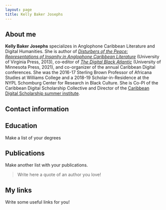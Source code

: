 ```yaml
---
layout: page
title: Kelly Baker Josephs
---
```


## About me 

**Kelly Baker Josephs** specializes in Anglophone Caribbean Literature and Digital Humanities. She is author of [_Disturbers of the Peace: Representations of Insanity in Anglophone Caribbean Lit­erature_](https://www.upress.virginia.edu/title/4572/) (University of Virginia Press, 2013), co-editor of [_The Digital Black Atlantic_](https://www.upress.umn.edu/book-division/books/the-digital-black-atlantic) (University of Minnesota Press, 2021), and co-organizer of the annual Caribbean Digital conferences. She was the 2016-17 Sterling Brown Professor of Africana Studies at Williams College and a 2018-19 Scholar-in-Residence at the NYPL Schomburg Center for Research in Black Culture. She is Co-PI of the Caribbean Digital Scholarship Collective and Director of the [Caribbean Digital Scholarship summer institute](https://cdscollective.org/summer-school/).

## Contact information

## Education 

Make a list of your degrees

## Publications 

Make another list with your publications. 

> Write here a quote of an author you love! 

## My links 

Write some useful links for you! 
